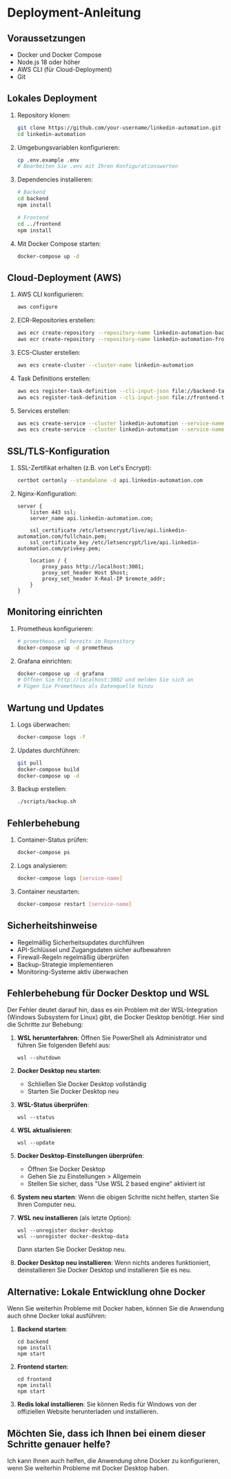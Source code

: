 # Deployment-Anleitung

## Voraussetzungen

- Docker und Docker Compose
- Node.js 18 oder höher
- AWS CLI (für Cloud-Deployment)
- Git

## Lokales Deployment

1. Repository klonen:
   ```bash
   git clone https://github.com/your-username/linkedin-automation.git
   cd linkedin-automation
   ```

2. Umgebungsvariablen konfigurieren:
   ```bash
   cp .env.example .env
   # Bearbeiten Sie .env mit Ihren Konfigurationswerten
   ```

3. Dependencies installieren:
   ```bash
   # Backend
   cd backend
   npm install
   
   # Frontend
   cd ../frontend
   npm install
   ```

4. Mit Docker Compose starten:
   ```bash
   docker-compose up -d
   ```

## Cloud-Deployment (AWS)

1. AWS CLI konfigurieren:
   ```bash
   aws configure
   ```

2. ECR-Repositories erstellen:
   ```bash
   aws ecr create-repository --repository-name linkedin-automation-backend
   aws ecr create-repository --repository-name linkedin-automation-frontend
   ```

3. ECS-Cluster erstellen:
   ```bash
   aws ecs create-cluster --cluster-name linkedin-automation
   ```

4. Task Definitions erstellen:
   ```bash
   aws ecs register-task-definition --cli-input-json file://backend-task-definition.json
   aws ecs register-task-definition --cli-input-json file://frontend-task-definition.json
   ```

5. Services erstellen:
   ```bash
   aws ecs create-service --cluster linkedin-automation --service-name backend --task-definition backend
   aws ecs create-service --cluster linkedin-automation --service-name frontend --task-definition frontend
   ```

## SSL/TLS-Konfiguration

1. SSL-Zertifikat erhalten (z.B. von Let's Encrypt):
   ```bash
   certbot certonly --standalone -d api.linkedin-automation.com
   ```

2. Nginx-Konfiguration:
   ```nginx
   server {
       listen 443 ssl;
       server_name api.linkedin-automation.com;
       
       ssl_certificate /etc/letsencrypt/live/api.linkedin-automation.com/fullchain.pem;
       ssl_certificate_key /etc/letsencrypt/live/api.linkedin-automation.com/privkey.pem;
       
       location / {
           proxy_pass http://localhost:3001;
           proxy_set_header Host $host;
           proxy_set_header X-Real-IP $remote_addr;
       }
   }
   ```

## Monitoring einrichten

1. Prometheus konfigurieren:
   ```bash
   # prometheus.yml bereits im Repository
   docker-compose up -d prometheus
   ```

2. Grafana einrichten:
   ```bash
   docker-compose up -d grafana
   # Öffnen Sie http://localhost:3002 und melden Sie sich an
   # Fügen Sie Prometheus als Datenquelle hinzu
   ```

## Wartung und Updates

1. Logs überwachen:
   ```bash
   docker-compose logs -f
   ```

2. Updates durchführen:
   ```bash
   git pull
   docker-compose build
   docker-compose up -d
   ```

3. Backup erstellen:
   ```bash
   ./scripts/backup.sh
   ```

## Fehlerbehebung

1. Container-Status prüfen:
   ```bash
   docker-compose ps
   ```

2. Logs analysieren:
   ```bash
   docker-compose logs [service-name]
   ```

3. Container neustarten:
   ```bash
   docker-compose restart [service-name]
   ```

## Sicherheitshinweise

- Regelmäßig Sicherheitsupdates durchführen
- API-Schlüssel und Zugangsdaten sicher aufbewahren
- Firewall-Regeln regelmäßig überprüfen
- Backup-Strategie implementieren
- Monitoring-Systeme aktiv überwachen 

## Fehlerbehebung für Docker Desktop und WSL

Der Fehler deutet darauf hin, dass es ein Problem mit der WSL-Integration (Windows Subsystem for Linux) gibt, die Docker Desktop benötigt. Hier sind die Schritte zur Behebung:

1. **WSL herunterfahren**:
   Öffnen Sie PowerShell als Administrator und führen Sie folgenden Befehl aus:

   ```
   wsl --shutdown
   ```

2. **Docker Desktop neu starten**:
   - Schließen Sie Docker Desktop vollständig
   - Starten Sie Docker Desktop neu

3. **WSL-Status überprüfen**:
   ```
   wsl --status
   ```

4. **WSL aktualisieren**:
   ```
   wsl --update
   ```

5. **Docker Desktop-Einstellungen überprüfen**:
   - Öffnen Sie Docker Desktop
   - Gehen Sie zu Einstellungen > Allgemein
   - Stellen Sie sicher, dass "Use WSL 2 based engine" aktiviert ist

6. **System neu starten**:
   Wenn die obigen Schritte nicht helfen, starten Sie Ihren Computer neu.

7. **WSL neu installieren** (als letzte Option):
   ```
   wsl --unregister docker-desktop
   wsl --unregister docker-desktop-data
   ```
   Dann starten Sie Docker Desktop neu.

8. **Docker Desktop neu installieren**:
   Wenn nichts anderes funktioniert, deinstallieren Sie Docker Desktop und installieren Sie es neu.

## Alternative: Lokale Entwicklung ohne Docker

Wenn Sie weiterhin Probleme mit Docker haben, können Sie die Anwendung auch ohne Docker lokal ausführen:

1. **Backend starten**:
   ```
   cd backend
   npm install
   npm start
   ```

2. **Frontend starten**:
   ```
   cd frontend
   npm install
   npm start
   ```

3. **Redis lokal installieren**:
   Sie können Redis für Windows von der offiziellen Website herunterladen und installieren.

## Möchten Sie, dass ich Ihnen bei einem dieser Schritte genauer helfe?

Ich kann Ihnen auch helfen, die Anwendung ohne Docker zu konfigurieren, wenn Sie weiterhin Probleme mit Docker Desktop haben.